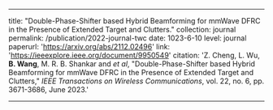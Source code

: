 ---

title: "Double-Phase-Shifter based Hybrid Beamforming for mmWave DFRC in the Presence of Extended Target and Clutters."
collection: journal
permalink: /publication/2022-journal-twc
date: 1023-6-10
level: journal
paperurl: 'https://arxiv.org/abs/2112.02496'
link: 'https://ieeexplore.ieee.org/document/9950549'
citation: 'Z. Cheng, L. Wu, <b>B. Wang</b>, M. R. B. Shankar and <i>et al</i>, "Double-Phase-Shifter based Hybrid Beamforming for mmWave DFRC in the Presence of Extended Target and Clutters," <i>IEEE Transactions on Wireless Communications</i>, vol. 22, no. 6, pp. 3671-3686, June 2023.'

---